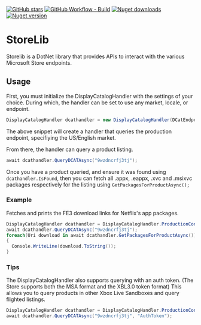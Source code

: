 [![GitHub stars](https://img.shields.io/github/stars/StoreDev/StoreLib?style=social)](https://github.com/StoreDev/StoreLib)
[![GitHub Workflow - Build](https://img.shields.io/github/workflow/status/StoreDev/StoreLib/build?label=build)](https://github.com/StoreDev/StoreLib/actions?query=workflow%3Abuild)
[![Nuget downloads](https://img.shields.io/nuget/dt/StoreLib)](https://www.nuget.org/packages/StoreLib)
[![Nuget version](https://img.shields.io/nuget/v/StoreLib)](https://www.nuget.org/packages/StoreLib)

# StoreLib

Storelib is a DotNet library that provides APIs to interact with the various Microsoft Store endpoints.

## Usage

First, you must initialize the DisplayCatalogHandler with the settings of your choice. During which, the handler can be set to use any market, locale, or endpoint.

```csharp
DisplayCatalogHandler dcathandler = new DisplayCatalogHandler(DCatEndpoint.Production, new Locale(Market.US, Lang.en, true));
```

The above snippet will create a handler that queries the production endpoint, specifiying the US/English market.

From there, the handler can query a product listing.

```csharp
await dcathandler.QueryDCATAsync("9wzdncrfj3tj");
```

Once you have a product queried, and ensure it was found using `dcathandler.IsFound`, then you can fetch all .appx, .eappx, .xvc and .msixvc packages respectively for the listing using `GetPackagesForProductAsync();`

### Example

Fetches and prints the FE3 download links for Netflix's app packages.

```csharp
DisplayCatalogHandler dcathandler = DisplayCatalogHandler.ProductionConfig();
await dcathandler.QueryDCATAsync("9wzdncrfj3tj");
foreach(Uri download in await dcathandler.GetPackagesForProductAsync())
{
  Console.WriteLine(download.ToString());
}
```

### Tips

The DisplayCatalogHandler also supports querying with an auth token. (The Store supports both the MSA format and the XBL3.0 token format) This allows you to query products in other Xbox Live Sandboxes and query flighted listings.

```csharp
DisplayCatalogHandler dcathandler = DisplayCatalogHandler.ProductionConfig();
await dcathandler.QueryDCATAsync("9wzdncrfj3tj", "AuthToken");
```

